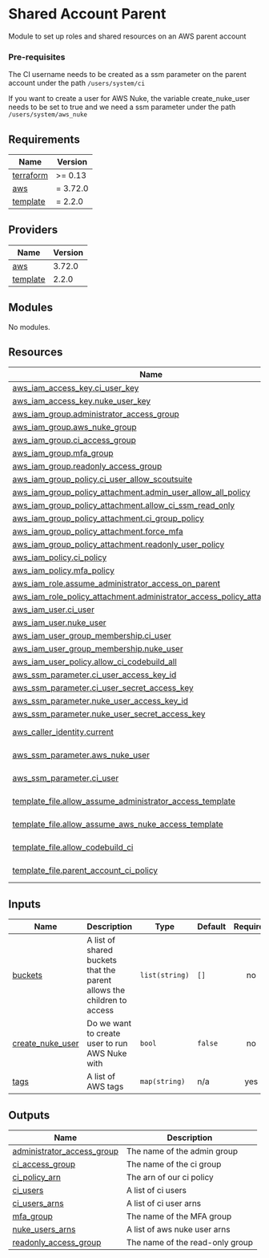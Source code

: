 # Shared Account Parent

Module to set up roles and shared resources on an AWS parent account

### Pre-requisites
The CI username needs to be created as a ssm parameter on the parent account under the path `/users/system/ci`

If you want to create a user for AWS Nuke, the variable create_nuke_user needs to be set to true and we need a ssm parameter under the path
`/users/system/aws_nuke`

<!-- BEGIN_TF_DOCS -->
## Requirements

| Name | Version |
|------|---------|
| <a name="requirement_terraform"></a> [terraform](#requirement\_terraform) | >= 0.13 |
| <a name="requirement_aws"></a> [aws](#requirement\_aws) | = 3.72.0 |
| <a name="requirement_template"></a> [template](#requirement\_template) | = 2.2.0 |

## Providers

| Name | Version |
|------|---------|
| <a name="provider_aws"></a> [aws](#provider\_aws) | 3.72.0 |
| <a name="provider_template"></a> [template](#provider\_template) | 2.2.0 |

## Modules

No modules.

## Resources

| Name | Type |
|------|------|
| [aws_iam_access_key.ci_user_key](https://registry.terraform.io/providers/hashicorp/aws/3.72.0/docs/resources/iam_access_key) | resource |
| [aws_iam_access_key.nuke_user_key](https://registry.terraform.io/providers/hashicorp/aws/3.72.0/docs/resources/iam_access_key) | resource |
| [aws_iam_group.administrator_access_group](https://registry.terraform.io/providers/hashicorp/aws/3.72.0/docs/resources/iam_group) | resource |
| [aws_iam_group.aws_nuke_group](https://registry.terraform.io/providers/hashicorp/aws/3.72.0/docs/resources/iam_group) | resource |
| [aws_iam_group.ci_access_group](https://registry.terraform.io/providers/hashicorp/aws/3.72.0/docs/resources/iam_group) | resource |
| [aws_iam_group.mfa_group](https://registry.terraform.io/providers/hashicorp/aws/3.72.0/docs/resources/iam_group) | resource |
| [aws_iam_group.readonly_access_group](https://registry.terraform.io/providers/hashicorp/aws/3.72.0/docs/resources/iam_group) | resource |
| [aws_iam_group_policy.ci_user_allow_scoutsuite](https://registry.terraform.io/providers/hashicorp/aws/3.72.0/docs/resources/iam_group_policy) | resource |
| [aws_iam_group_policy_attachment.admin_user_allow_all_policy](https://registry.terraform.io/providers/hashicorp/aws/3.72.0/docs/resources/iam_group_policy_attachment) | resource |
| [aws_iam_group_policy_attachment.allow_ci_ssm_read_only](https://registry.terraform.io/providers/hashicorp/aws/3.72.0/docs/resources/iam_group_policy_attachment) | resource |
| [aws_iam_group_policy_attachment.ci_group_policy](https://registry.terraform.io/providers/hashicorp/aws/3.72.0/docs/resources/iam_group_policy_attachment) | resource |
| [aws_iam_group_policy_attachment.force_mfa](https://registry.terraform.io/providers/hashicorp/aws/3.72.0/docs/resources/iam_group_policy_attachment) | resource |
| [aws_iam_group_policy_attachment.readonly_user_policy](https://registry.terraform.io/providers/hashicorp/aws/3.72.0/docs/resources/iam_group_policy_attachment) | resource |
| [aws_iam_policy.ci_policy](https://registry.terraform.io/providers/hashicorp/aws/3.72.0/docs/resources/iam_policy) | resource |
| [aws_iam_policy.mfa_policy](https://registry.terraform.io/providers/hashicorp/aws/3.72.0/docs/resources/iam_policy) | resource |
| [aws_iam_role.assume_administrator_access_on_parent](https://registry.terraform.io/providers/hashicorp/aws/3.72.0/docs/resources/iam_role) | resource |
| [aws_iam_role_policy_attachment.administrator_access_policy_attachment](https://registry.terraform.io/providers/hashicorp/aws/3.72.0/docs/resources/iam_role_policy_attachment) | resource |
| [aws_iam_user.ci_user](https://registry.terraform.io/providers/hashicorp/aws/3.72.0/docs/resources/iam_user) | resource |
| [aws_iam_user.nuke_user](https://registry.terraform.io/providers/hashicorp/aws/3.72.0/docs/resources/iam_user) | resource |
| [aws_iam_user_group_membership.ci_user](https://registry.terraform.io/providers/hashicorp/aws/3.72.0/docs/resources/iam_user_group_membership) | resource |
| [aws_iam_user_group_membership.nuke_user](https://registry.terraform.io/providers/hashicorp/aws/3.72.0/docs/resources/iam_user_group_membership) | resource |
| [aws_iam_user_policy.allow_ci_codebuild_all](https://registry.terraform.io/providers/hashicorp/aws/3.72.0/docs/resources/iam_user_policy) | resource |
| [aws_ssm_parameter.ci_user_access_key_id](https://registry.terraform.io/providers/hashicorp/aws/3.72.0/docs/resources/ssm_parameter) | resource |
| [aws_ssm_parameter.ci_user_secret_access_key](https://registry.terraform.io/providers/hashicorp/aws/3.72.0/docs/resources/ssm_parameter) | resource |
| [aws_ssm_parameter.nuke_user_access_key_id](https://registry.terraform.io/providers/hashicorp/aws/3.72.0/docs/resources/ssm_parameter) | resource |
| [aws_ssm_parameter.nuke_user_secret_access_key](https://registry.terraform.io/providers/hashicorp/aws/3.72.0/docs/resources/ssm_parameter) | resource |
| [aws_caller_identity.current](https://registry.terraform.io/providers/hashicorp/aws/3.72.0/docs/data-sources/caller_identity) | data source |
| [aws_ssm_parameter.aws_nuke_user](https://registry.terraform.io/providers/hashicorp/aws/3.72.0/docs/data-sources/ssm_parameter) | data source |
| [aws_ssm_parameter.ci_user](https://registry.terraform.io/providers/hashicorp/aws/3.72.0/docs/data-sources/ssm_parameter) | data source |
| [template_file.allow_assume_administrator_access_template](https://registry.terraform.io/providers/hashicorp/template/2.2.0/docs/data-sources/file) | data source |
| [template_file.allow_assume_aws_nuke_access_template](https://registry.terraform.io/providers/hashicorp/template/2.2.0/docs/data-sources/file) | data source |
| [template_file.allow_codebuild_ci](https://registry.terraform.io/providers/hashicorp/template/2.2.0/docs/data-sources/file) | data source |
| [template_file.parent_account_ci_policy](https://registry.terraform.io/providers/hashicorp/template/2.2.0/docs/data-sources/file) | data source |

## Inputs

| Name | Description | Type | Default | Required |
|------|-------------|------|---------|:--------:|
| <a name="input_buckets"></a> [buckets](#input\_buckets) | A list of shared buckets that the parent allows the children to access | `list(string)` | `[]` | no |
| <a name="input_create_nuke_user"></a> [create\_nuke\_user](#input\_create\_nuke\_user) | Do we want to create user to run AWS Nuke with | `bool` | `false` | no |
| <a name="input_tags"></a> [tags](#input\_tags) | A list of AWS tags | `map(string)` | n/a | yes |

## Outputs

| Name | Description |
|------|-------------|
| <a name="output_administrator_access_group"></a> [administrator\_access\_group](#output\_administrator\_access\_group) | The name of the admin group |
| <a name="output_ci_access_group"></a> [ci\_access\_group](#output\_ci\_access\_group) | The name of the ci group |
| <a name="output_ci_policy_arn"></a> [ci\_policy\_arn](#output\_ci\_policy\_arn) | The arn of our ci policy |
| <a name="output_ci_users"></a> [ci\_users](#output\_ci\_users) | A list of ci users |
| <a name="output_ci_users_arns"></a> [ci\_users\_arns](#output\_ci\_users\_arns) | A list of ci user arns |
| <a name="output_mfa_group"></a> [mfa\_group](#output\_mfa\_group) | The name of the MFA group |
| <a name="output_nuke_users_arns"></a> [nuke\_users\_arns](#output\_nuke\_users\_arns) | A list of aws nuke user arns |
| <a name="output_readonly_access_group"></a> [readonly\_access\_group](#output\_readonly\_access\_group) | The name of the read-only group |
<!-- END_TF_DOCS -->
